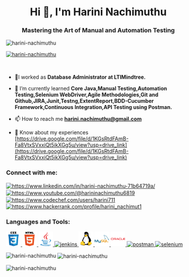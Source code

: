 <h1 align="center">Hi 👋, I'm Harini Nachimuthu</h1>
<h3 align="center">Mastering the Art of Manual and Automation Testing</h3>

<p align="left"> <img src="https://komarev.com/ghpvc/?username=harini-nachimuthu&label=Profile%20views&color=0e75b6&style=flat" alt="harini-nachimuthu" /> </p>

<p align="left"> <a href="https://github.com/ryo-ma/github-profile-trophy"><img src="https://github-profile-trophy.vercel.app/?username=harini-nachimuthu" alt="harini-nachimuthu" /></a> </p>

<p align="left"> <a href="https://twitter.com/" target="blank"><img src="https://img.shields.io/twitter/follow/?logo=twitter&style=for-the-badge" alt="" /></a> </p>

- 🔭I worked as **Database Administrator at LTIMindtree.**

- 🌱 I’m currently learned **Core Java,Manual Testing,Automation Testing,Selenium WebDriver,Agile Methodologies,Git and Github,JIRA,Junit,Testng,ExtentReport,BDD-Cucumber Framework,Continuous Integration,API Testing using Postman.**

- 📫 How to reach me **harini.nachimuthu@gmail.com**

- 📄 Know about my experiences [https://drive.google.com/file/d/1KGsRtdFAmB-Fa8VtxSVxxiQt5ikXGg5u/view?usp=drive_link](https://drive.google.com/file/d/1KGsRtdFAmB-Fa8VtxSVxxiQt5ikXGg5u/view?usp=drive_link)

<h3 align="left">Connect with me:</h3>
<p align="left">
<a href="https://linkedin.com/in/https://www.linkedin.com/in/harini-nachimuthu-71b64719a/" target="blank"><img align="center" src="https://raw.githubusercontent.com/rahuldkjain/github-profile-readme-generator/master/src/images/icons/Social/linked-in-alt.svg" alt="https://www.linkedin.com/in/harini-nachimuthu-71b64719a/" height="30" width="40" /></a>
<a href="https://www.youtube.com/c/https://www.youtube.com/@harininachimuthu6819" target="blank"><img align="center" src="https://raw.githubusercontent.com/rahuldkjain/github-profile-readme-generator/master/src/images/icons/Social/youtube.svg" alt="https://www.youtube.com/@harininachimuthu6819" height="30" width="40" /></a>
<a href="https://www.codechef.com/users/https://www.codechef.com/users/harini711" target="blank"><img align="center" src="https://cdn.jsdelivr.net/npm/simple-icons@3.1.0/icons/codechef.svg" alt="https://www.codechef.com/users/harini711" height="30" width="40" /></a>
<a href="https://www.hackerrank.com/https://www.hackerrank.com/profile/harini_nachimut1" target="blank"><img align="center" src="https://raw.githubusercontent.com/rahuldkjain/github-profile-readme-generator/master/src/images/icons/Social/hackerrank.svg" alt="https://www.hackerrank.com/profile/harini_nachimut1" height="30" width="40" /></a>
</p>

<h3 align="left">Languages and Tools:</h3>
<p align="left"> <a href="https://www.w3schools.com/css/" target="_blank" rel="noreferrer"> <img src="https://raw.githubusercontent.com/devicons/devicon/master/icons/css3/css3-original-wordmark.svg" alt="css3" width="40" height="40"/> </a> <a href="https://www.w3.org/html/" target="_blank" rel="noreferrer"> <img src="https://raw.githubusercontent.com/devicons/devicon/master/icons/html5/html5-original-wordmark.svg" alt="html5" width="40" height="40"/> </a> <a href="https://www.java.com" target="_blank" rel="noreferrer"> <img src="https://raw.githubusercontent.com/devicons/devicon/master/icons/java/java-original.svg" alt="java" width="40" height="40"/> </a> <a href="https://www.jenkins.io" target="_blank" rel="noreferrer"> <img src="https://www.vectorlogo.zone/logos/jenkins/jenkins-icon.svg" alt="jenkins" width="40" height="40"/> </a> <a href="https://www.linux.org/" target="_blank" rel="noreferrer"> <img src="https://raw.githubusercontent.com/devicons/devicon/master/icons/linux/linux-original.svg" alt="linux" width="40" height="40"/> </a> <a href="https://www.mysql.com/" target="_blank" rel="noreferrer"> <img src="https://raw.githubusercontent.com/devicons/devicon/master/icons/mysql/mysql-original-wordmark.svg" alt="mysql" width="40" height="40"/> </a> <a href="https://www.oracle.com/" target="_blank" rel="noreferrer"> <img src="https://raw.githubusercontent.com/devicons/devicon/master/icons/oracle/oracle-original.svg" alt="oracle" width="40" height="40"/> </a> <a href="https://postman.com" target="_blank" rel="noreferrer"> <img src="https://www.vectorlogo.zone/logos/getpostman/getpostman-icon.svg" alt="postman" width="40" height="40"/> </a> <a href="https://www.selenium.dev" target="_blank" rel="noreferrer"> <img src="https://raw.githubusercontent.com/detain/svg-logos/780f25886640cef088af994181646db2f6b1a3f8/svg/selenium-logo.svg" alt="selenium" width="40" height="40"/> </a> </p>

<p><img align="left" src="https://github-readme-stats.vercel.app/api/top-langs?username=harini-nachimuthu&show_icons=true&locale=en&layout=compact" alt="harini-nachimuthu" /></p>

<p>&nbsp;<img align="center" src="https://github-readme-stats.vercel.app/api?username=harini-nachimuthu&show_icons=true&locale=en" alt="harini-nachimuthu" /></p>

<p><img align="center" src="https://github-readme-streak-stats.herokuapp.com/?user=harini-nachimuthu&" alt="harini-nachimuthu" /></p>
